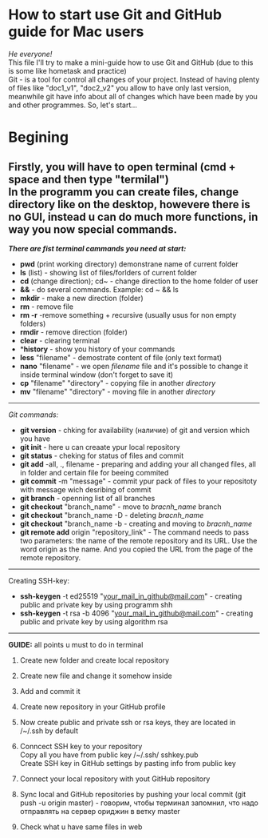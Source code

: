 # How to start use Git and GitHub guide for Mac users
*He everyone!*  
This file I'll try to make a mini-guide how to use Git and GitHub (due to this is some like hometask and practice)  
Git - is a tool for control all changes of your project. Instead of having plenty of files like "doc1_v1", "doc2_v2" you allow to have only last version, meanwhile git have info about all of changes which have been made by you and other programmes. So, let's start...
# **Begining**  
Firstly, you will have to open terminal (cmd + space and then type "termilal")  
In the programm you can create files, change directory like on the desktop, howevere there is no GUI, instead u can do much more functions, in way you now special commands.  
---
__*There are fist terminal cammands you need at start:*__
* **pwd** (print working directory) demonstrane name of current folder
* **ls** (list) - showing list of files/forlders of current folder
* **cd** (change direction); cd~ - change direction to the home folder of user
* **&&** - do several commands. Example: cd ~ && ls
* **mkdir** - make a new direction (folder)
* **rm** - remove file
* **rm -r** -remove something + *r*ecursive (usually usus for non empty folders)
* **rmdir** - remove direction (folder)
* **clear** - clearing terminal
* ***history** - show you history of your commands
* **less** "filename" - demostrate content of  file (only text format)
* **nano** "filename" - we open *filename* file and it's possible to change it inside terminal window (don't forget to save it)
* **cp** "filename" "directory" - copying file in another *directory*
* **mv** "filename" "directory" - moving file in another *directory*
---
_*Git commands:*_
- **git version** - chking for availability (наличие) of git and version which you have
- **git init** - here u can creaate ypur local repository
- **git status** - cheking for status of files and commit
- **git add** -all, ., filename - preparing and adding your  all changed files, all in folder and certain file for beeing commited
- **git commit** -m "message" - commit ypur pack of files to your repositoty with message wich desribing of commit
- **git branch** - openning list of all branches
- **git checkout** "branch_name" - move to *bracnh_name* branch
- **git checkout** "branch_name -D - deleting *bracnh_name* 
- **git checkout** "branch_name -b - creating and moving to *bracnh_name*
- **git remote add** origin "repository_link" - The command needs to pass two parameters: the name of the remote repository and its URL. Use the word origin as the name. And you copied the URL from the page of the remote repository.
---
Creating SSH-key:
* **ssh-keygen** -t ed25519 "your_mail_in_github@mail.com" - creating public and private key by using programm shh
* **ssh-keygen** -t rsa -b 4096 "your_mail_in_github@mail.com" - creating public and private key by using algorithm rsa
---
**GUIDE:**
all points u must to do in terminal
1. Create new folder and create local repository
2. Create new file and change it somehow inside
3. Add and commit it
4. Create new repository in your GitHub profile
5. Now create public and private ssh or rsa keys, they are located in /~/.ssh by default
6. Conncect SSH key to your repository  
    <dr>Copy all you have from public key /~/.ssh/ sshkey.pub  
    <dr>Create SSH key in GitHub settings by pasting info from public key  

6. Connect your local repository with yout GitHub repository
7. Sync local and GitHub repositories by pushing your local commit (git push -u origin master) -  говорим, чтобы терминал запомнил, что надо отправлять на сервер ориджин в ветку master  
8. Check what u have same files in web